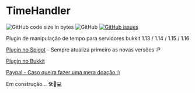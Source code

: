 # TimeHandler
![GitHub code size in bytes](https://img.shields.io/github/languages/code-size/RelryPeSan/TimeHandler)
![GitHub](https://img.shields.io/github/license/RelryPeSan/TimeHandler)
[![GitHub issues](https://img.shields.io/github/issues/RelryPeSan/TimeHandler)](https://github.com/RelryPeSan/TimeHandler/issues)

Plugin de manipulação de tempo para servidores bukkit 1.13 / 1.14 / 1.15 / 1.16

[Plugin no Spigot](https://www.spigotmc.org/resources/time-handler.83803/) - Sempre atualiza primeiro as novas versões :P

[Plugin no Bukkit](https://dev.bukkit.org/projects/timehandler)

[Paypal - Caso queira fazer uma mera doação :)](https://www.paypal.com/donate/?cmd=_s-xclick&hosted_button_id=6F7R9MUY45RBS&source=url)

Em construção... 🛠🚧💻
